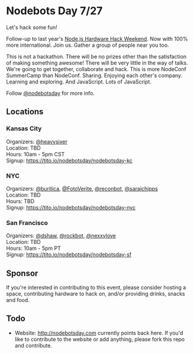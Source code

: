 # Nodebots Day 7/27

Let's hack some fun!

Follow-up to last year's [Node.js Hardware Hack Weekend](https://github.com/dshaw/hard-hack-2012). Now with 100% more international. Join us. Gather a group of people near you too.

This is not a hackathon. There will be no prizes other than the satisfaction of making something awesome! There will be very little in the way of talks. We're going to get together, collaborate and hack. This is more NodeConf SummerCamp than NodeConf. Sharing. Enjoying each other's company. Learning and exploring. And JavaScript. Lots of JavaScript.

Follow [@nodebotsday](https://twitter.com/nodebotsday) for more info.

## Locations

### Kansas City

Organizers: [@heavysixer](https://twitter.com/heavysixer)<br>
Location: TBD<br>
Hours: 10am - 5pm CST<br>
Signup: https://tito.io/nodebotsday/nodebotsday-kc

### NYC

Organizers: [@buritica](https://twitter.com/buritica), [@FotoVerite](https://twitter.com/FotoVerite), [@reconbot](https://twitter.com/reconbot), [@sarajchipps](https://twitter.com/sarajchipps)<br>
Location: TBD<br>
Hours: TBD<br>
Signup: https://tito.io/nodebotsday/nodebotsday-nyc

### San Francisco

Organizers: [@dshaw](https://twitter.com/dshaw), [@rockbot](https://twitter.com/rockbot), [@nexxylove](https://twitter.com/nexxylove)<br>
Location: TBD<br>
Hours: 10am - 5pm PT<br>
Signup: https://tito.io/nodebotsday/nodebotsday-sf

## Sponsor

If you're interested in contributing to this event, please consider hosting a space, contributing hardware to hack on, and/or providing drinks, snacks and food.

## Todo

* Website: http://nodebotsday.com currently points back here. If you'd like to contribute to the website or add anything, please fork this repo and contribute.
